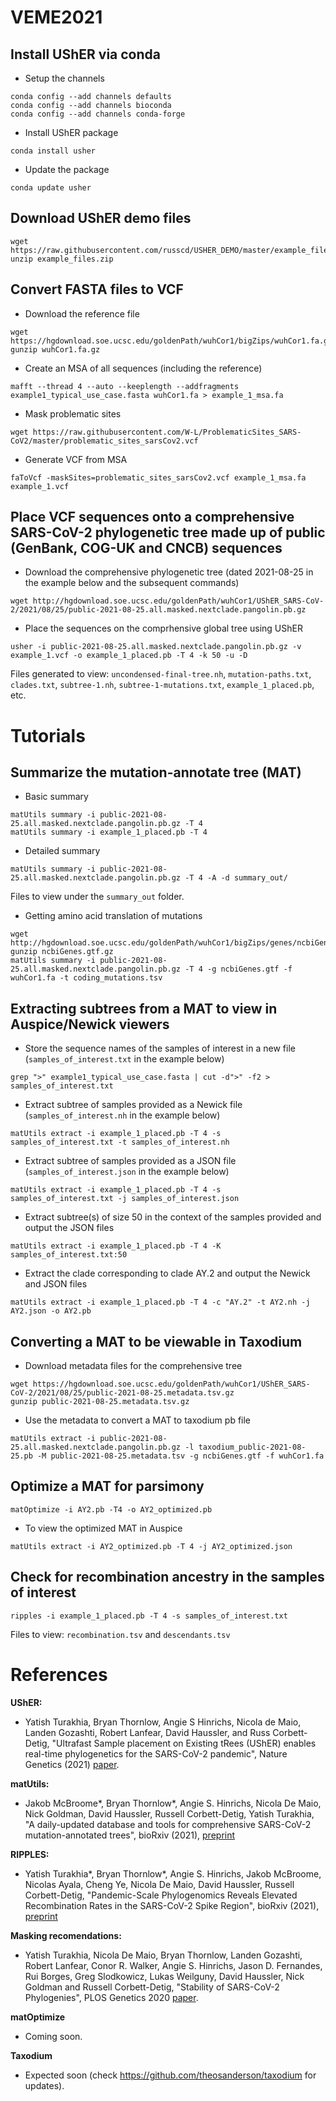 # VEME2021

## Install UShER via conda
* Setup the channels
```
conda config --add channels defaults
conda config --add channels bioconda
conda config --add channels conda-forge
```

* Install UShER package
```
conda install usher
```

* Update the package 
```
conda update usher
```

## Download UShER demo files
```
wget https://raw.githubusercontent.com/russcd/USHER_DEMO/master/example_files.zip
unzip example_files.zip
```

## Convert FASTA files to VCF
* Download the reference file
```
wget https://hgdownload.soe.ucsc.edu/goldenPath/wuhCor1/bigZips/wuhCor1.fa.gz
gunzip wuhCor1.fa.gz
```

* Create an MSA of all sequences (including the reference)
```
mafft --thread 4 --auto --keeplength --addfragments example1_typical_use_case.fasta wuhCor1.fa > example_1_msa.fa
```

* Mask problematic sites
```
wget https://raw.githubusercontent.com/W-L/ProblematicSites_SARS-CoV2/master/problematic_sites_sarsCov2.vcf
```

* Generate VCF from MSA
```
faToVcf -maskSites=problematic_sites_sarsCov2.vcf example_1_msa.fa example_1.vcf
```

## Place VCF sequences onto a comprehensive SARS-CoV-2 phylogenetic tree made up of public (GenBank, COG-UK and CNCB) sequences
* Download the comprehensive phylogenetic tree (dated 2021-08-25 in the example below and the subsequent commands)
```
wget http://hgdownload.soe.ucsc.edu/goldenPath/wuhCor1/UShER_SARS-CoV-2/2021/08/25/public-2021-08-25.all.masked.nextclade.pangolin.pb.gz
```

* Place the sequences on the comprhensive global tree using UShER
```
usher -i public-2021-08-25.all.masked.nextclade.pangolin.pb.gz -v example_1.vcf -o example_1_placed.pb -T 4 -k 50 -u -D
```
Files generated to view: `uncondensed-final-tree.nh`, `mutation-paths.txt`, `clades.txt`, `subtree-1.nh`, `subtree-1-mutations.txt`, `example_1_placed.pb`, etc. 

# Tutorials

## Summarize the mutation-annotate tree (MAT)

* Basic summary
```
matUtils summary -i public-2021-08-25.all.masked.nextclade.pangolin.pb.gz -T 4
matUtils summary -i example_1_placed.pb -T 4
```

* Detailed summary
```
matUtils summary -i public-2021-08-25.all.masked.nextclade.pangolin.pb.gz -T 4 -A -d summary_out/
```
Files to view under the `summary_out` folder.

* Getting amino acid translation of mutations
```
wget http://hgdownload.soe.ucsc.edu/goldenPath/wuhCor1/bigZips/genes/ncbiGenes.gtf.gz
gunzip ncbiGenes.gtf.gz
matUtils summary -i public-2021-08-25.all.masked.nextclade.pangolin.pb.gz -T 4 -g ncbiGenes.gtf -f wuhCor1.fa -t coding_mutations.tsv
```

## Extracting subtrees from a MAT to view in Auspice/Newick viewers
* Store the sequence names of the samples of interest in a new file (`samples_of_interest.txt` in the example below) 
```
grep ">" example1_typical_use_case.fasta | cut -d">" -f2 > samples_of_interest.txt 
```

* Extract subtree of samples provided as a Newick file (`samples_of_interest.nh` in the example below)
```
matUtils extract -i example_1_placed.pb -T 4 -s samples_of_interest.txt -t samples_of_interest.nh 
```

* Extract subtree of samples provided as a JSON file (`samples_of_interest.json` in the example below)
```
matUtils extract -i example_1_placed.pb -T 4 -s samples_of_interest.txt -j samples_of_interest.json 
```

* Extract subtree(s) of size 50 in the context of the samples provided and output the JSON files 
```
matUtils extract -i example_1_placed.pb -T 4 -K samples_of_interest.txt:50  
```

* Extract the clade corresponding to clade AY.2 and  output the Newick and JSON files 
```
matUtils extract -i example_1_placed.pb -T 4 -c "AY.2" -t AY2.nh -j AY2.json -o AY2.pb
```

## Converting a MAT to be viewable in Taxodium
* Download metadata files for the comprehensive tree
```
wget https://hgdownload.soe.ucsc.edu/goldenPath/wuhCor1/UShER_SARS-CoV-2/2021/08/25/public-2021-08-25.metadata.tsv.gz
gunzip public-2021-08-25.metadata.tsv.gz
```

* Use the metadata to convert a MAT to taxodium pb file
```
matUtils extract -i public-2021-08-25.all.masked.nextclade.pangolin.pb.gz -l taxodium_public-2021-08-25.pb -M public-2021-08-25.metadata.tsv -g ncbiGenes.gtf -f wuhCor1.fa 
```

## Optimize a MAT for parsimony
```
matOptimize -i AY2.pb -T4 -o AY2_optimized.pb
```

* To view the optimized MAT in Auspice 
```
matUtils extract -i AY2_optimized.pb -T 4 -j AY2_optimized.json 
```

## Check for recombination ancestry in the samples of interest
```
ripples -i example_1_placed.pb -T 4 -s samples_of_interest.txt 
```
Files to view: `recombination.tsv` and `descendants.tsv`

# References
**UShER:**
* Yatish Turakhia, Bryan Thornlow, Angie S Hinrichs, Nicola de Maio, Landen Gozashti, Robert Lanfear, David Haussler, and Russ Corbett-Detig, "Ultrafast Sample placement on Existing tRees (UShER) enables real-time phylogenetics for the SARS-CoV-2 pandemic", Nature Genetics (2021) [paper](https://t.co/ulGUSRmuWv?amp=1).

**matUtils:**
* Jakob McBroome*, Bryan Thornlow*, Angie S. Hinrichs, Nicola De Maio, Nick Goldman, David Haussler, Russell Corbett-Detig, Yatish Turakhia, "A daily-updated database and tools for comprehensive SARS-CoV-2 mutation-annotated trees", bioRxiv (2021), [preprint](https://www.biorxiv.org/content/10.1101/2021.04.03.438321v2)

**RIPPLES:**
* Yatish Turakhia*, Bryan Thornlow*, Angie S. Hinrichs, Jakob McBroome, Nicolas Ayala, Cheng Ye, Nicola De Maio, David Haussler, Russell Corbett-Detig, "Pandemic-Scale Phylogenomics Reveals Elevated Recombination Rates in the SARS-CoV-2 Spike Region", bioRxiv (2021), [preprint](https://www.biorxiv.org/content/10.1101/2021.08.04.455157v1)


**Masking recomendations:**
* Yatish Turakhia, Nicola De Maio, Bryan Thornlow, Landen Gozashti, Robert Lanfear, Conor R. Walker, Angie S. Hinrichs, Jason D. Fernandes, Rui Borges, Greg Slodkowicz, Lukas Weilguny, David Haussler, Nick Goldman and Russell Corbett-Detig, "Stability of SARS-CoV-2 Phylogenies", PLOS Genetics 2020 [paper](https://doi.org/10.1371/journal.pgen.1009175).

**matOptimize**
* Coming soon.

**Taxodium**
* Expected soon (check https://github.com/theosanderson/taxodium for updates).
